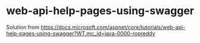 # web-api-help-pages-using-swagger
Solution from https://docs.microsoft.com/aspnet/core/tutorials/web-api-help-pages-using-swagger?WT.mc_id=java-0000-ropreddy
